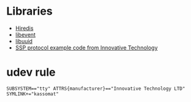 # Libraries

 - [Hiredis][hiredis]
 - [libevent][libevent]
 - [libuuid][libuuid]
 - [SSP protocol example code from Innovative Technology][itl]

# udev rule
``SUBSYSTEM=="tty" ATTRS{manufacturer}=="Innovative Technology LTD" SYMLINK+="kassomat"``

[hiredis]: https://github.com/redis/hiredis
[libevent]: http://libevent.org
[libuuid]: http://sourceforge.net/projects/libuuid
[itl]: http://innovative-technology.com
